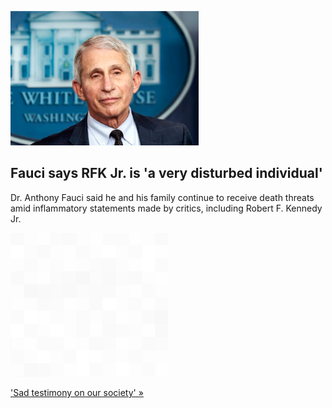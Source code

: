 
![Fauci says RFK Jr. is 'a very disturbed individual'](./20211222055847.png)
## Fauci says RFK Jr. is 'a very disturbed individual'

Dr. Anthony Fauci said he and his family continue to receive death threats amid inflammatory statements made by critics, including Robert F. Kennedy Jr.

![pic](../square_bg.png)

['Sad testimony on our society' »](https://www.yahoo.com/news/fauci-rfk-jr-fox-news-trump-death-threats-disturbed-194310637.html)
